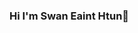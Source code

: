 ### Hi I'm Swan Eaint Htun👋

<!--
**SwanEainHtun/SwanEainHtun** is a ✨ _special_ ✨ repository because its `README.md` (this file) appears on your GitHub profile.

Here are some ideas to get you started:

- 🔭 I’m currently a student
- 🌱 I’m currently learning Python, JavaScript , Java

- 🤔 I’m looking for help with Python

- 📫 How to reach me: Instgram - @s_wan.12 
                     Linkedin - www.linkedin.com/in/swan-eaint-htun
- 😄 Pronouns: Swan
-->
